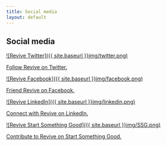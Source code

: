 ```yaml
---
title: Social media
layout: default
---
```

<h2>Social media</h2>

[![Revive Twitter]({{ site.baseurl }}img/twitter.png)](https://twitter.com/OperationRevive)

[Follow Revive on Twitter.](https://twitter.com/OperationRevive)


[![Revive Facebook]({{ site.baseurl }}img/facebook.png)](https://www.facebook.com/operationrevive)

[Friend Revive on Facebook.](https://www.facebook.com/operationrevive)


[![Revive LinkedIn]({{ site.baseurl }}img/linkedin.png)](http://www.linkedin.com/company/revive-org-)

[Connect with Revive on LinkedIn.](http://www.linkedin.com/company/revive-org-)


[![Revive Start Something Good]({{ site.baseurl }}img/SSG.png)](https://startsomegood.com/Venture/revive)

[Contribute to Revive on Start Something Good.](https://startsomegood.com/Venture/revive)